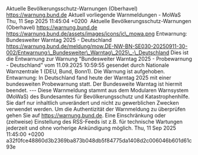Aktuelle Bevölkerungsschutz-Warnungen (Oberhavel) https://warnung.bund.de Aktuell vorliegende Warnmeldungen - MoWaS Thu, 11 Sep 2025 11:45:04 +0200 ![]() Aktuelle Bevölkerungsschutz-Warnungen (Oberhavel) https://warnung.bund.de https://warnung.bund.de/assets/images/icons/ic\_mowa.png Entwarnung: Bundesweiter Warntag 2025 - Deutschland https://warnung.bund.de/meldung/mow.DE-NW-BN-SE030-20250911-30-002/Entwarnung:\_Bundesweiter\_Warntag\_2025\_-\_Deutschland Dies ist die Entwarnung zur Warnung "Bundesweiter Warntag 2025 - Probewarnung - Deutschland" vom 11.09.2025 10:59:55 gesendet durch Nationale Warnzentrale 1 (DEU, Bund, Bonn1). Die Warnung ist aufgehoben. Entwarnung: In Deutschland fand heute der Warntag 2025 mit einer bundesweiten Probewarnung statt. Der Bundesweite Warntag ist hiermit beendet. ---
Diese Warnmeldung stammt aus dem Modularen Warnsystem (MoWaS) des Bundesamtes für Bevölkerungsschutz und Katastrophenhilfe.
Sie darf nur inhaltlich unverändert und nicht zu gewerblichen Zwecken verwendet werden.
Um die Authentizität der Warnmeldung zu überprüfen gehen Sie auf https://warnung.bund.de.
Eine Einschränkung oder (zeitweise) Einstellung des RSS-Feeds ist z.B. für technische Wartungen jederzeit und ohne vorherige Ankündigung möglich. Thu, 11 Sep 2025 11:45:00 +0200 a32f0fce48860d3b2369ba873b048db5f84775da1408d2c006046b601d61c93e
